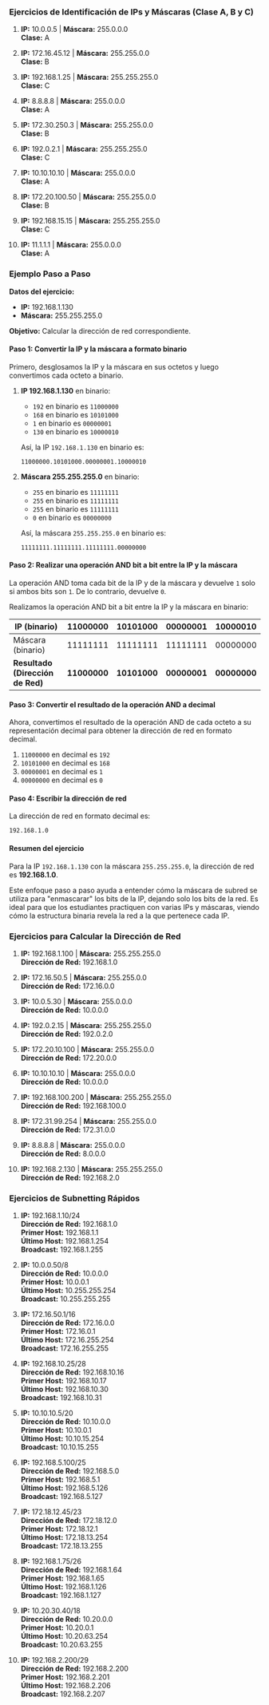    ### Ejercicios de Identificación de IPs y Máscaras (Clase A, B y C)

1. **IP:** 10.0.0.5 | **Máscara:** 255.0.0.0  
   **Clase:** A

2. **IP:** 172.16.45.12 | **Máscara:** 255.255.0.0  
   **Clase:** B

3. **IP:** 192.168.1.25 | **Máscara:** 255.255.255.0  
   **Clase:** C

4. **IP:** 8.8.8.8 | **Máscara:** 255.0.0.0  
   **Clase:** A

5. **IP:** 172.30.250.3 | **Máscara:** 255.255.0.0  
   **Clase:** B

6. **IP:** 192.0.2.1 | **Máscara:** 255.255.255.0  
   **Clase:** C

7. **IP:** 10.10.10.10 | **Máscara:** 255.0.0.0  
   **Clase:** A

8. **IP:** 172.20.100.50 | **Máscara:** 255.255.0.0  
   **Clase:** B

9. **IP:** 192.168.15.15 | **Máscara:** 255.255.255.0  
   **Clase:** C

10. **IP:** 11.1.1.1 | **Máscara:** 255.0.0.0  
    **Clase:** A

### Ejemplo Paso a Paso

**Datos del ejercicio:**
- **IP:** 192.168.1.130
- **Máscara:** 255.255.255.0

**Objetivo:** Calcular la dirección de red correspondiente.

#### Paso 1: Convertir la IP y la máscara a formato binario

Primero, desglosamos la IP y la máscara en sus octetos y luego convertimos cada octeto a binario.

1. **IP 192.168.1.130** en binario:
   - `192` en binario es `11000000`
   - `168` en binario es `10101000`
   - `1` en binario es `00000001`
   - `130` en binario es `10000010`

   Así, la IP `192.168.1.130` en binario es:
   ```
   11000000.10101000.00000001.10000010
   ```

2. **Máscara 255.255.255.0** en binario:
   - `255` en binario es `11111111`
   - `255` en binario es `11111111`
   - `255` en binario es `11111111`
   - `0` en binario es `00000000`

   Así, la máscara `255.255.255.0` en binario es:
   ```
   11111111.11111111.11111111.00000000
   ```

#### Paso 2: Realizar una operación AND bit a bit entre la IP y la máscara

La operación AND toma cada bit de la IP y de la máscara y devuelve `1` solo si ambos bits son `1`. De lo contrario, devuelve `0`.

Realizamos la operación AND bit a bit entre la IP y la máscara en binario:

| IP (binario)              | 11000000 | 10101000 | 00000001 | 10000010 |
|---------------------------|----------|----------|----------|----------|
| Máscara (binario)         | 11111111 | 11111111 | 11111111 | 00000000 |
| **Resultado (Dirección de Red)** | **11000000** | **10101000** | **00000001** | **00000000** |

#### Paso 3: Convertir el resultado de la operación AND a decimal

Ahora, convertimos el resultado de la operación AND de cada octeto a su representación decimal para obtener la dirección de red en formato decimal.

1. `11000000` en decimal es `192`
2. `10101000` en decimal es `168`
3. `00000001` en decimal es `1`
4. `00000000` en decimal es `0`

#### Paso 4: Escribir la dirección de red

La dirección de red en formato decimal es:
```
192.168.1.0
```

#### Resumen del ejercicio

Para la IP `192.168.1.130` con la máscara `255.255.255.0`, la dirección de red es **192.168.1.0**.

Este enfoque paso a paso ayuda a entender cómo la máscara de subred se utiliza para "enmascarar" los bits de la IP, dejando solo los bits de la red. Es ideal para que los estudiantes practiquen con varias IPs y máscaras, viendo cómo la estructura binaria revela la red a la que pertenece cada IP.

### Ejercicios para Calcular la Dirección de Red

1. **IP:** 192.168.1.100 | **Máscara:** 255.255.255.0  
   **Dirección de Red:** 192.168.1.0

2. **IP:** 172.16.50.5 | **Máscara:** 255.255.0.0  
   **Dirección de Red:** 172.16.0.0

3. **IP:** 10.0.5.30 | **Máscara:** 255.0.0.0  
   **Dirección de Red:** 10.0.0.0

4. **IP:** 192.0.2.15 | **Máscara:** 255.255.255.0  
   **Dirección de Red:** 192.0.2.0

5. **IP:** 172.20.10.100 | **Máscara:** 255.255.0.0  
   **Dirección de Red:** 172.20.0.0

6. **IP:** 10.10.10.10 | **Máscara:** 255.0.0.0  
   **Dirección de Red:** 10.0.0.0

7. **IP:** 192.168.100.200 | **Máscara:** 255.255.255.0  
   **Dirección de Red:** 192.168.100.0

8. **IP:** 172.31.99.254 | **Máscara:** 255.255.0.0  
   **Dirección de Red:** 172.31.0.0

9. **IP:** 8.8.8.8 | **Máscara:** 255.0.0.0  
   **Dirección de Red:** 8.0.0.0

10. **IP:** 192.168.2.130 | **Máscara:** 255.255.255.0  
    **Dirección de Red:** 192.168.2.0


### Ejercicios de Subnetting Rápidos

1. **IP:** 192.168.1.10/24  
   **Dirección de Red:** 192.168.1.0  
   **Primer Host:** 192.168.1.1  
   **Último Host:** 192.168.1.254  
   **Broadcast:** 192.168.1.255

2. **IP:** 10.0.0.50/8  
   **Dirección de Red:** 10.0.0.0  
   **Primer Host:** 10.0.0.1  
   **Último Host:** 10.255.255.254  
   **Broadcast:** 10.255.255.255

3. **IP:** 172.16.50.1/16  
   **Dirección de Red:** 172.16.0.0  
   **Primer Host:** 172.16.0.1  
   **Último Host:** 172.16.255.254  
   **Broadcast:** 172.16.255.255

4. **IP:** 192.168.10.25/28  
   **Dirección de Red:** 192.168.10.16  
   **Primer Host:** 192.168.10.17  
   **Último Host:** 192.168.10.30  
   **Broadcast:** 192.168.10.31

5. **IP:** 10.10.10.5/20  
   **Dirección de Red:** 10.10.0.0  
   **Primer Host:** 10.10.0.1  
   **Último Host:** 10.10.15.254  
   **Broadcast:** 10.10.15.255

6. **IP:** 192.168.5.100/25  
   **Dirección de Red:** 192.168.5.0  
   **Primer Host:** 192.168.5.1  
   **Último Host:** 192.168.5.126  
   **Broadcast:** 192.168.5.127

7. **IP:** 172.18.12.45/23  
   **Dirección de Red:** 172.18.12.0  
   **Primer Host:** 172.18.12.1  
   **Último Host:** 172.18.13.254  
   **Broadcast:** 172.18.13.255

8. **IP:** 192.168.1.75/26  
   **Dirección de Red:** 192.168.1.64  
   **Primer Host:** 192.168.1.65  
   **Último Host:** 192.168.1.126  
   **Broadcast:** 192.168.1.127

9. **IP:** 10.20.30.40/18  
   **Dirección de Red:** 10.20.0.0  
   **Primer Host:** 10.20.0.1  
   **Último Host:** 10.20.63.254  
   **Broadcast:** 10.20.63.255

10. **IP:** 192.168.2.200/29  
    **Dirección de Red:** 192.168.2.200  
    **Primer Host:** 192.168.2.201  
    **Último Host:** 192.168.2.206  
    **Broadcast:** 192.168.2.207
